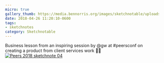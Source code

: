 ```yaml
---
micro: true
gallery_thumb: https://media.bennorris.org/images/sketchnotable/uploads/2018/51da39ba70.jpg
date: 2018-04-26 11:20:10-0600
tags:
- sketchnotes
category: Sketchnotable
---
```


Business lesson from an inspiring session by @gw at #peersconf on creating a product from client services work ✍🏼 [![Peers 2018 sketchnote 04](https://media.bennorris.org/images/sketchnotable/uploads/2018/51da39ba70.jpg)](https://media.bennorris.org/images/sketchnotable/uploads/2018/51da39ba70.jpg)